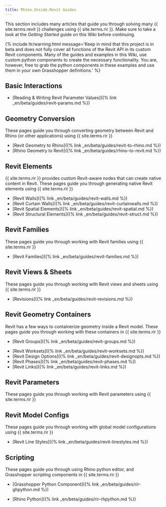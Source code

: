 ```yaml
---
title: Rhino.Inside.Revit Guides
---
```


This section includes many articles that guide you through solving many {{ site.terms.revit }} challenges using {{ site.terms.rir }}. Make sure to take a look at the *Getting Started* guide on this Wiki before continuing.

{% include ltr/warning.html message='Keep in mind that this project is in beta and does not fully cover all functions of the Revit API in its custom Revit components. Many of the guides and examples in this Wiki, use custom python components to create the necessary functionality. You are, however, free to grab the python components in these examples and use them in your own Grasshopper definitions.' %}

<!-- 10 -->
## Basic Interactions

- [Reading & Writing Revit Parameter Values]({% link _en/beta/guides/revit-params.md %})

<!-- 20 -->
## Geometry Conversion

These pages guide you through converting geometry between Revit and Rhino (or other applications) using {{ site.terms.rir }}
- [Revit Geometry to Rhino]({% link _en/beta/guides/revit-to-rhino.md %})
- [Rhino Geometry to Revit]({% link _en/beta/guides/rhino-to-revit.md %})

<!-- 30 -->
## Revit Elements
{{ site.terms.rir }} provides custom Revit-aware nodes that can create native content in Revit. These pages guide you through generating native Revit elements using {{ site.terms.rir }}

- [Revit Walls]({% link _en/beta/guides/revit-walls.md %})
- [Revit Curtain Walls]({% link _en/beta/guides/revit-curtainwalls.md %})
- [Revit Spatial Elements]({% link _en/beta/guides/revit-spatial.md %})
- [Revit Structural Elements]({% link _en/beta/guides/revit-struct.md %})

<!-- 50 -->
## Revit Families
These pages guide you through working with Revit families using {{ site.terms.rir }}

- [Revit Families]({% link _en/beta/guides/revit-families.md %})

<!-- 60 -->
## Revit Views & Sheets
These pages guide you through working with Revit views and sheets using {{ site.terms.rir }}

- [Revisions]({% link _en/beta/guides/revit-revisions.md %})

<!-- 70 -->
## Revit Geometry Containers
Revit has a few ways to containerize geometry inside a Revit model. These pages guide you through working with these containers in {{ site.terms.rir }}

- [Revit Groups]({% link _en/beta/guides/revit-groups.md %})
<!-- add Assemblies -->
- [Revit Worksets]({% link _en/beta/guides/revit-worksets.md %})
- [Revit Design Options]({% link _en/beta/guides/revit-designopts.md %})
- [Revit Phases]({% link _en/beta/guides/revit-phases.md %})
- [Revit Links]({% link _en/beta/guides/revit-links.md %})

<!-- 80 -->
## Revit Parameters
These pages guide you through working with Revit parameters using {{ site.terms.rir }}

<!-- 90 -->
## Revit Model Configs
These pages guide you through working with global model configurations using {{ site.terms.rir }}

- [Revit Line Styles]({% link _en/beta/guides/revit-linestyles.md %})

## Scripting
<!-- 100 -->
These pages guide you through using Rhino python editor, and Grasshopper scripting components in {{ site.terms.rir }}

- [Grasshopper Python Component]({% link _en/beta/guides/rir-ghpython.md %})
<!-- add C# -->
- [Rhino Python]({% link _en/beta/guides/rir-rhpython.md %})
